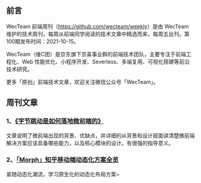 ## 前言

WecTeam 前端周刊（<https://github.com/wecteam/weekly>）是由 WecTeam 维护的技术周刊，每周从前端同学阅读的技术文章中精选而来，每周五出刊。第 100期发布时间：2021-10-15。

WecTeam（维C团）是京东旗下京喜事业群的前端技术团队，主要专注于前端工程化、Web 性能优化、小程序开发、Severless、多端复用、可视化搭建等前沿技术研究。

更多「原创」前端技术文章，欢迎关注微信公众号「WecTeam」。


## 周刊文章

### 1、[《字节跳动是如何落地微前端的》](https://mp.weixin.qq.com/s/Q4gbnMKTs9Fsn53XhGmxhw)

文章说明了微前端出现的背景、优缺点，并详细的从背景和设计层面讲清楚微前端解决方案应该具备哪些能力，以及核心模块的设计。有很强的指导意义。

### 2、[「Morph」知乎移动端动态化方案全览](https://zhuanlan.zhihu.com/p/64968076)

紧随动态化潮流，学习原生化的动态化布局方案~

